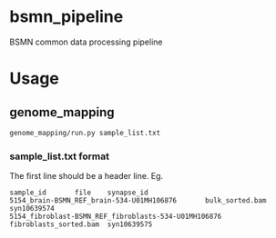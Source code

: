 # bsmn_pipeline
BSMN common data processing pipeline

# Usage
## genome_mapping
```bash
genome_mapping/run.py sample_list.txt
```

### sample_list.txt format
The first line should be a header line. Eg.
```
sample_id       file    synapse_id
5154_brain-BSMN_REF_brain-534-U01MH106876       bulk_sorted.bam syn10639574
5154_fibroblast-BSMN_REF_fibroblasts-534-U01MH106876    fibroblasts_sorted.bam  syn10639575
```
